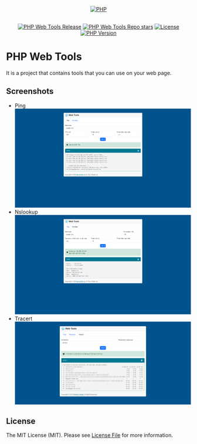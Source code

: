 <div align="center" dir="auto">
    <a href="https://php.net">
        <img alt="PHP" src="https://www.php.net/images/logos/new-php-logo.svg" width="150">
    </a>
</div>
<br>
<p align="center">
<a href="https://github.com/berkanumutlu/php-web-tools/releases/tag/v1.0.0" target="_blank" rel="nofollow"><img src="https://img.shields.io/github/v/release/berkanumutlu/php-web-tools?logo=github" alt="PHP Web Tools Release"></a>
<a href="https://github.com/berkanumutlu/php-web-tools/stargazers" rel="nofollow"><img src="https://img.shields.io/github/stars/berkanumutlu/php-web-tools?style=flat&logo=github" alt="PHP Web Tools Repo stars"></a>
<a href="https://github.com/berkanumutlu/php-web-tools/blob/master/LICENSE" target="_blank" rel="nofollow"><img src="https://img.shields.io/github/license/berkanumutlu/laravel-example-app" alt="License"></a>
<a href="https://www.php.net/releases/5_6_0.php" target="_blank" rel="nofollow"><img src="https://img.shields.io/badge/PHP->=v5.6-777BB4?logo=php&logoColor=white&labelColor=777BB4" alt="PHP Version"></a>
</p>

# PHP Web Tools

It is a project that contains tools that you can use on your web page.

## Screenshots

- Ping
![screenshot01-ping-form](screenshots/ping.png)
- Nslookup
![screenshot01-nslookup-form](screenshots/nslookup.png)
- Tracert
![screenshot01-tracert-form](screenshots/tracert.png)

## License

The MIT License (MIT). Please see [License File](LICENSE) for more information.